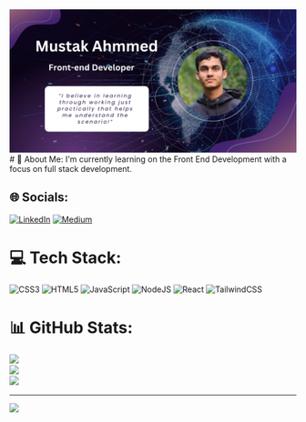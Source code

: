 <img src="Mustak Ahmmed Github Banner.png"/>
# 💫 About Me:
I'm currently learning on the Front End Development with a focus on full stack development.


## 🌐 Socials:
[![LinkedIn](https://img.shields.io/badge/LinkedIn-%230077B5.svg?logo=linkedin&logoColor=white)](https://linkedin.com/in/https://www.linkedin.com/in/mustakahmmed/) [![Medium](https://img.shields.io/badge/Medium-12100E?logo=medium&logoColor=white)](https://medium.com/@mustakahmmed) 

# 💻 Tech Stack:
![CSS3](https://img.shields.io/badge/css3-%231572B6.svg?style=for-the-badge&logo=css3&logoColor=white) ![HTML5](https://img.shields.io/badge/html5-%23E34F26.svg?style=for-the-badge&logo=html5&logoColor=white) ![JavaScript](https://img.shields.io/badge/javascript-%23323330.svg?style=for-the-badge&logo=javascript&logoColor=%23F7DF1E) ![NodeJS](https://img.shields.io/badge/node.js-6DA55F?style=for-the-badge&logo=node.js&logoColor=white) ![React](https://img.shields.io/badge/react-%2320232a.svg?style=for-the-badge&logo=react&logoColor=%2361DAFB) ![TailwindCSS](https://img.shields.io/badge/tailwindcss-%2338B2AC.svg?style=for-the-badge&logo=tailwind-css&logoColor=white)
# 📊 GitHub Stats:
![](https://github-readme-stats.vercel.app/api?username=Mustakahmmed-dev&theme=dark&hide_border=false&include_all_commits=false&count_private=false)<br/>
![](https://github-readme-streak-stats.herokuapp.com/?user=Mustakahmmed-dev&theme=dark&hide_border=false)<br/>
![](https://github-readme-stats.vercel.app/api/top-langs/?username=Mustakahmmed-dev&theme=dark&hide_border=false&include_all_commits=false&count_private=false&layout=compact)

---
[![](https://visitcount.itsvg.in/api?id=Mustakahmmed-dev&icon=0&color=0)](https://visitcount.itsvg.in)

<!-- Proudly created with GPRM ( https://gprm.itsvg.in ) -->
